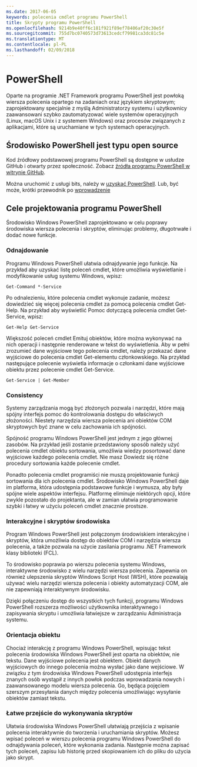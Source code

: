```yaml
---
ms.date: 2017-06-05
keywords: polecenia cmdlet programu PowerShell
title: Skrypty programu PowerShell
ms.openlocfilehash: 9214b9e40ff6c181f921f89ef78406af20c30e5f
ms.sourcegitcommit: 755d7bc0740573d73613cedcf79981ca3dc81c5e
ms.translationtype: MT
ms.contentlocale: pl-PL
ms.lasthandoff: 02/09/2018
---
```

# <a name="powershell"></a>PowerShell

Oparte na programie .NET Framework programu PowerShell jest powłoką wiersza polecenia opartego na zadaniach oraz językiem skryptowym; zaprojektowany specjalnie z myślą Administratorzy systemu i użytkownicy zaawansowani szybko zautomatyzować wiele systemów operacyjnych (Linux, macOS Unix i z systemem Windows) oraz procesów związanych z aplikacjami, które są uruchamiane w tych systemach operacyjnych.

## <a name="powershell-is-open-source"></a>Środowisko PowerShell jest typu open source

Kod źródłowy podstawowej programu PowerShell są dostępne w usłudze GitHub i otwarty przez społeczność. Zobacz [źródła programu PowerShell w witrynie GitHub](https://github.com/powershell/powershell).

Można uruchomić z usługi bits, należy w [uzyskać PowerShell](https://github.com/PowerShell/PowerShell#get-powershell).
Lub, być może, krótki przewodnik po [wprowadzenie](https://github.com/PowerShell/PowerShell/blob/master/docs/learning-powershell)

## <a name="powershell-design-goals"></a>Cele projektowania programu PowerShell
Środowisko Windows PowerShell zaprojektowano w celu poprawy środowiska wiersza polecenia i skryptów, eliminując problemy, długotrwałe i dodać nowe funkcje.

### <a name="discoverability"></a>Odnajdowanie
Programu Windows PowerShell ułatwia odnajdywanie jego funkcje. Na przykład aby uzyskać listę poleceń cmdlet, które umożliwia wyświetlanie i modyfikowanie usług systemu Windows, wpisz:

```
Get-Command *-Service
```

Po odnalezieniu, które polecenia cmdlet wykonuje zadanie, możesz dowiedzieć się więcej polecenia cmdlet za pomocą polecenia cmdlet Get-Help. Na przykład aby wyświetlić Pomoc dotyczącą polecenia cmdlet Get-Service, wpisz:

```
Get-Help Get-Service
```
Większość poleceń cmdlet Emituj obiektów, które można wykonywać na nich operacji i następnie renderowane w tekst do wyświetlenia. Aby w pełni zrozumieć dane wyjściowe tego polecenia cmdlet, należy przekazać dane wyjściowe do polecenia cmdlet Get-elementu członkowskiego. Na przykład następujące polecenie wyświetla informacje o członkami dane wyjściowe obiektu przez polecenie cmdlet Get-Service.

```
Get-Service | Get-Member
```

### <a name="consistency"></a>Consistency
Systemy zarządzania mogą być złożonych pozwala i narzędzi, które mają spójny interfejs pomoc do kontrolowania dostępu do właściwych złożoności. Niestety narzędzia wiersza polecenia ani obiektów COM skryptowych być znane w celu zachowania ich spójności.

Spójność programu Windows PowerShell jest jednym z jego głównej zasobów. Na przykład jeśli zostanie przedstawiony sposób należy użyć polecenia cmdlet obiektu sortowania, umożliwia wiedzy posortować dane wyjściowe każdego polecenia cmdlet. Nie masz Dowiedz się różne procedury sortowania każde polecenie cmdlet.

Ponadto polecenia cmdlet programiści nie muszą projektowanie funkcji sortowania dla ich polecenia cmdlet. Środowisko Windows PowerShell daje im platforma, która udostępnia podstawowe funkcje i wymusza, aby były spójne wiele aspektów interfejsu. Platformę eliminuje niektórych opcji, które zwykle pozostało do projektanta, ale w zamian ułatwia programowanie szybki i łatwy w użyciu poleceń cmdlet znacznie prostsze.

### <a name="interactive-and-scripting-environments"></a>Interakcyjne i skryptów środowiska
Program Windows PowerShell jest połączonym środowiskiem interakcyjne i skryptów, która umożliwia dostęp do obiektów COM i narzędzia wiersza polecenia, a także pozwala na użycie zasilania programu .NET Framework klasy biblioteki (FCL).

To środowisko poprawia po wierszu polecenia systemu Windows, interaktywne środowisko z wielu narzędzi wiersza polecenia. Zapewnia on również ulepszenia skryptów Windows Script Host (WSH), które pozwalają używać wielu narzędzi wiersza polecenia i obiekty automatyzacji COM, ale nie zapewniają interaktywnym środowisku.

Dzięki połączeniu dostęp do wszystkich tych funkcji, programu Windows PowerShell rozszerza możliwości użytkownika interaktywnego i zapisywania skryptu i umożliwia łatwiejsze w zarządzaniu Administracja systemu.

### <a name="object-orientation"></a>Orientacja obiektu
Chociaż interakcję z programu Windows PowerShell, wpisując tekst polecenia środowiska Windows PowerShell jest oparta na obiektów, nie tekstu. Dane wyjściowe polecenia jest obiektem. Obiekt danych wyjściowych do innego polecenia można wysłać jako dane wejściowe. W związku z tym środowiska Windows PowerShell udostępnia interfejs znanych osób wystąpił z innych powłok podczas wprowadzania nowych i zaawansowanego modelu wiersza polecenia. Go, będąca pojęciem szerszym przesyłania danych między polecenia umożliwiając wysyłanie obiektów zamiast tekstu.

### <a name="easy-transition-to-scripting"></a>Łatwe przejście do wykonywania skryptów
Ułatwia środowiska Windows PowerShell ułatwiają przejścia z wpisanie polecenia interaktywnie do tworzenia i uruchamiania skryptów. Możesz wpisać poleceń w wierszu polecenia programu Windows PowerShell do odnajdywania poleceń, które wykonania zadania. Następnie można zapisać tych poleceń, zapisu lub historię przed skopiowaniem ich do pliku do użycia jako skrypt.
